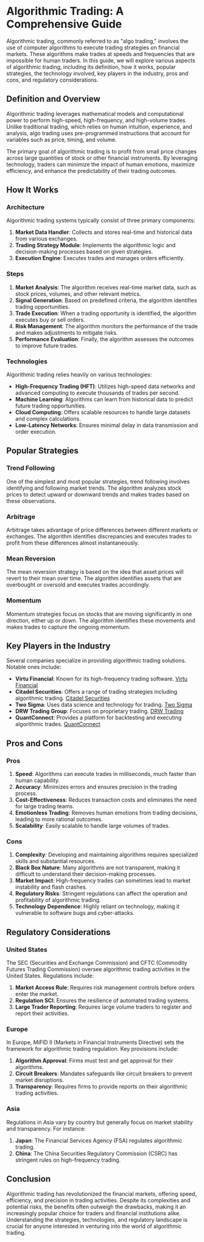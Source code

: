 # Algorithmic Trading: A Comprehensive Guide

Algorithmic trading, commonly referred to as "algo trading," involves the use of computer algorithms to execute trading strategies on financial markets. These algorithms make trades at speeds and frequencies that are impossible for human traders. In this guide, we will explore various aspects of algorithmic trading, including its definition, how it works, popular strategies, the technology involved, key players in the industry, pros and cons, and regulatory considerations.

## Definition and Overview

Algorithmic trading leverages mathematical models and computational power to perform high-speed, high-frequency, and high-volume trades. Unlike traditional trading, which relies on human intuition, experience, and analysis, algo trading uses pre-programmed instructions that account for variables such as price, timing, and volume. 

The primary goal of algorithmic trading is to profit from small price changes across large quantities of stock or other financial instruments. By leveraging technology, traders can minimize the impact of human emotions, maximize efficiency, and enhance the predictability of their trading outcomes.

## How It Works

### Architecture

Algorithmic trading systems typically consist of three primary components:

1. **Market Data Handler**: Collects and stores real-time and historical data from various exchanges.
2. **Trading Strategy Module**: Implements the algorithmic logic and decision-making processes based on given strategies.
3. **Execution Engine**: Executes trades and manages orders efficiently.

### Steps

1. **Market Analysis**: The algorithm receives real-time market data, such as stock prices, volumes, and other relevant metrics.
2. **Signal Generation**: Based on predefined criteria, the algorithm identifies trading opportunities.
3. **Trade Execution**: When a trading opportunity is identified, the algorithm executes buy or sell orders.
4. **Risk Management**: The algorithm monitors the performance of the trade and makes adjustments to mitigate risks.
5. **Performance Evaluation**: Finally, the algorithm assesses the outcomes to improve future trades.

### Technologies

Algorithmic trading relies heavily on various technologies:

- **High-Frequency Trading (HFT)**: Utilizes high-speed data networks and advanced computing to execute thousands of trades per second.
- **Machine Learning**: Algorithms can learn from historical data to predict future trading opportunities.
- **Cloud Computing**: Offers scalable resources to handle large datasets and complex calculations.
- **Low-Latency Networks**: Ensures minimal delay in data transmission and order execution.

## Popular Strategies

### Trend Following

One of the simplest and most popular strategies, trend following involves identifying and following market trends. The algorithm analyzes stock prices to detect upward or downward trends and makes trades based on these observations.

### Arbitrage

Arbitrage takes advantage of price differences between different markets or exchanges. The algorithm identifies discrepancies and executes trades to profit from these differences almost instantaneously.

### Mean Reversion

The mean reversion strategy is based on the idea that asset prices will revert to their mean over time. The algorithm identifies assets that are overbought or oversold and executes trades accordingly.

### Momentum

Momentum strategies focus on stocks that are moving significantly in one direction, either up or down. The algorithm identifies these movements and makes trades to capture the ongoing momentum.

## Key Players in the Industry

Several companies specialize in providing algorithmic trading solutions. Notable ones include:

- **Virtu Financial**: Known for its high-frequency trading software. [Virtu Financial](https://www.virtu.com/)
- **Citadel Securities**: Offers a range of trading strategies including algorithmic trading. [Citadel Securities](https://www.citadelsecurities.com/)
- **Two Sigma**: Uses data science and technology for trading. [Two Sigma](https://www.twosigma.com/)
- **DRW Trading Group**: Focuses on proprietary trading. [DRW Trading](https://www.drw.com/)
- **QuantConnect**: Provides a platform for backtesting and executing algorithmic trades. [QuantConnect](https://www.quantconnect.com/)

## Pros and Cons

### Pros

1. **Speed**: Algorithms can execute trades in milliseconds, much faster than human capability.
2. **Accuracy**: Minimizes errors and ensures precision in the trading process.
3. **Cost-Effectiveness**: Reduces transaction costs and eliminates the need for large trading teams.
4. **Emotionless Trading**: Removes human emotions from trading decisions, leading to more rational outcomes.
5. **Scalability**: Easily scalable to handle large volumes of trades.

### Cons

1. **Complexity**: Developing and maintaining algorithms requires specialized skills and substantial resources.
2. **Black Box Nature**: Many algorithms are not transparent, making it difficult to understand their decision-making processes.
3. **Market Impact**: High-frequency trades can sometimes lead to market instability and flash crashes.
4. **Regulatory Risks**: Stringent regulations can affect the operation and profitability of algorithmic trading.
5. **Technology Dependence**: Highly reliant on technology, making it vulnerable to software bugs and cyber-attacks.

## Regulatory Considerations

### United States

The SEC (Securities and Exchange Commission) and CFTC (Commodity Futures Trading Commission) oversee algorithmic trading activities in the United States. Regulations include:

1. **Market Access Rule**: Requires risk management controls before orders enter the market.
2. **Regulation SCI**: Ensures the resilience of automated trading systems.
3. **Large Trader Reporting**: Requires large volume traders to register and report their activities.

### Europe

In Europe, MiFID II (Markets in Financial Instruments Directive) sets the framework for algorithmic trading regulation. Key provisions include:

1. **Algorithm Approval**: Firms must test and get approval for their algorithms.
2. **Circuit Breakers**: Mandates safeguards like circuit breakers to prevent market disruptions.
3. **Transparency**: Requires firms to provide reports on their algorithmic trading activities.

### Asia

Regulations in Asia vary by country but generally focus on market stability and transparency. For instance:

1. **Japan**: The Financial Services Agency (FSA) regulates algorithmic trading.
2. **China**: The China Securities Regulatory Commission (CSRC) has stringent rules on high-frequency trading.

## Conclusion

Algorithmic trading has revolutionized the financial markets, offering speed, efficiency, and precision in trading activities. Despite its complexities and potential risks, the benefits often outweigh the drawbacks, making it an increasingly popular choice for traders and financial institutions alike. Understanding the strategies, technologies, and regulatory landscape is crucial for anyone interested in venturing into the world of algorithmic trading.